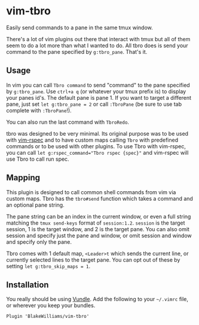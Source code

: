 # vim-tbro
Easily send commands to a pane in the same tmux window.

There's a lot of vim plugins out there that interact with tmux but all of them
seem to do a lot more than what I wanted to do. All tbro does is send your
command to the pane specified by `g:tbro_pane`. That's it.

## Usage
In vim you can call `Tbro command` to send "command" to the pane specified by
`g:tbro_pane`. Use `ctrl+a q` (or whatever your tmux prefix is) to display your
panes id's. The default pane is pane 1. If you want to target a different pane,
just set `let g:tbro_pane = 2` or call `:TbroPane` (be sure to use tab complete
with `:TbroPane`!).

You can also run the last command with `TbroRedo`.

tbro was designed to be very minimal. Its original purpose was to be
used with [vim-rspec](vim-rspec) and to have custom maps calling `Tbro` with
predefined commands or to be used with other plugins. To use Tbro with
vim-rspec, you can call `let g:rspec_command="Tbro rspec {spec}"` and
vim-rspec will use Tbro to call run spec.

## Mapping

This plugin is designed to call common shell commands from vim via custom maps.
Tbro has the `tbro#send` function which takes a command and an optional pane
string.

The pane string can be an index in the current window, or even a full
string matching the `tmux send-keys` format of `session:1.2`. `session` is the
target session, 1 is the target window, and 2 is the target pane. You can also
omit session and specify just the pane and window, or omit session and window and
specify only the pane.

Tbro comes with 1 default map, `<Leader>t` which sends the current line, or
currently selected lines to the target pane. You can opt out of these by setting
`let g:tbro_skip_maps = 1`.

## Installation

You really should be using [Vundle](https://github.com/gmarik/Vundle.vim). Add
the following to your `~/.vimrc` file, or wherever you keep your bundles.

```vim
Plugin 'BlakeWilliams/vim-tbro'
```

